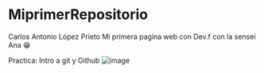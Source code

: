 # MiprimerRepositorio
Carlos Antonio López Prieto
Mi primera pagina web con Dev.f con la sensei Ana 😁

Practica: Intro a git y Github
![image](https://github.com/user-attachments/assets/688208c6-976a-44d8-9b8e-16f8d28f8b6f)


